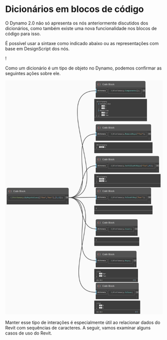# Dicionários em blocos de código

O Dynamo 2.0 não só apresenta os nós anteriormente discutidos dos dicionários, como também existe uma nova funcionalidade nos blocos de código para isso.

É possível usar a sintaxe como indicado abaixo ou as representações com base em DesignScript dos nós.

\![](<../images/5-5/1/what is a dictionary - what are the changes (1) (1).jpg>)

Como um dicionário é um tipo de objeto no Dynamo, podemos confirmar as seguintes ações sobre ele.

![](../images/5-5/3/dictionariesincb-actionswithcodeblocks.jpg)

Manter esse tipo de interações é especialmente útil ao relacionar dados do Revit com sequências de caracteres. A seguir, vamos examinar alguns casos de uso do Revit.
